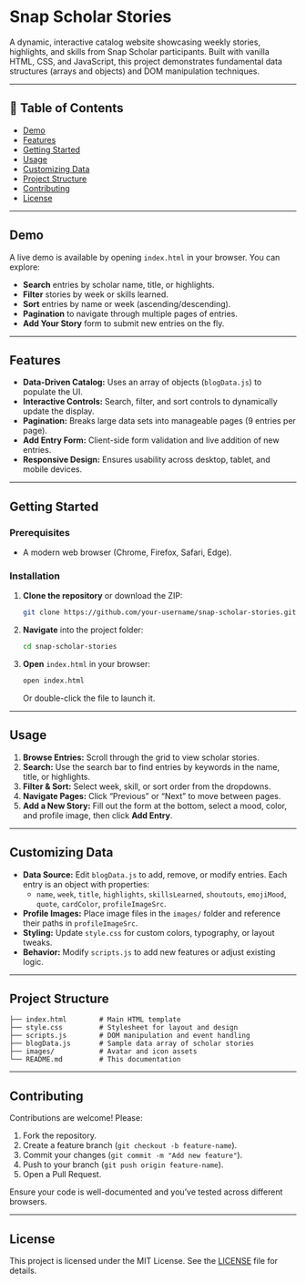 # Snap Scholar Stories

A dynamic, interactive catalog website showcasing weekly stories, highlights, and skills from Snap Scholar participants. Built with vanilla HTML, CSS, and JavaScript, this project demonstrates fundamental data structures (arrays and objects) and DOM manipulation techniques.

---

## 📖 Table of Contents

- [Demo](#demo)
- [Features](#features)
- [Getting Started](#getting-started)
- [Usage](#usage)
- [Customizing Data](#customizing-data)
- [Project Structure](#project-structure)
- [Contributing](#contributing)
- [License](#license)

---

## Demo

A live demo is available by opening `index.html` in your browser. You can explore:

- **Search** entries by scholar name, title, or highlights.
- **Filter** stories by week or skills learned.
- **Sort** entries by name or week (ascending/descending).
- **Pagination** to navigate through multiple pages of entries.
- **Add Your Story** form to submit new entries on the fly.

---

## Features

- **Data-Driven Catalog:** Uses an array of objects (`blogData.js`) to populate the UI.
- **Interactive Controls:** Search, filter, and sort controls to dynamically update the display.
- **Pagination:** Breaks large data sets into manageable pages (9 entries per page).
- **Add Entry Form:** Client-side form validation and live addition of new entries.
- **Responsive Design:** Ensures usability across desktop, tablet, and mobile devices.

---

## Getting Started

### Prerequisites

- A modern web browser (Chrome, Firefox, Safari, Edge).

### Installation

1. **Clone the repository** or download the ZIP:

   ```bash
   git clone https://github.com/your-username/snap-scholar-stories.git
   ```

2. **Navigate** into the project folder:

   ```bash
   cd snap-scholar-stories
   ```

3. **Open** `index.html` in your browser:

   ```bash
   open index.html
   ```

   Or double-click the file to launch it.

---

## Usage

1. **Browse Entries:** Scroll through the grid to view scholar stories.
2. **Search:** Use the search bar to find entries by keywords in the name, title, or highlights.
3. **Filter & Sort:** Select week, skill, or sort order from the dropdowns.
4. **Navigate Pages:** Click “Previous” or “Next” to move between pages.
5. **Add a New Story:** Fill out the form at the bottom, select a mood, color, and profile image, then click **Add Entry**.

---

## Customizing Data

- **Data Source:** Edit `blogData.js` to add, remove, or modify entries. Each entry is an object with properties:
  - `name`, `week`, `title`, `highlights`, `skillsLearned`, `shoutouts`, `emojiMood`, `quote`, `cardColor`, `profileImageSrc`.
- **Profile Images:** Place image files in the `images/` folder and reference their paths in `profileImageSrc`.
- **Styling:** Update `style.css` for custom colors, typography, or layout tweaks.
- **Behavior:** Modify `scripts.js` to add new features or adjust existing logic.

---

## Project Structure

```
├── index.html        # Main HTML template
├── style.css         # Stylesheet for layout and design
├── scripts.js        # DOM manipulation and event handling
├── blogData.js       # Sample data array of scholar stories
├── images/           # Avatar and icon assets
└── README.md         # This documentation
```

---

## Contributing

Contributions are welcome! Please:

1. Fork the repository.
2. Create a feature branch (`git checkout -b feature-name`).
3. Commit your changes (`git commit -m "Add new feature"`).
4. Push to your branch (`git push origin feature-name`).
5. Open a Pull Request.

Ensure your code is well-documented and you’ve tested across different browsers.

---

## License

This project is licensed under the MIT License. See the [LICENSE](LICENSE) file for details.

